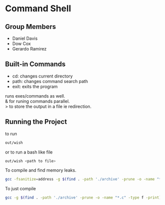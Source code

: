 # Command Shell 

## Group Members
 - Daniel Davis
 - Dow Cox
 - Gerardo Ramirez

## Built-in Commands
 - cd: changes current directory
 - path: changes command search path
 - exit: exits the program

runs exes/commands as well.  
& for runing commands parallel.  
\> to store the output in a file ie redirection.  
## Running the Project
to run  
```bash
out/wish
```
or to run a bash like file
```bash
out/wish <path to file>
```
To compile and find memory leaks.  
```bash
gcc -fsanitize=address -g $(find . -path './archive' -prune -o -name "*.c" -type f -print) -o out/wish
```
To just compile  
```bash
gcc -g $(find . -path './archive' -prune -o -name "*.c" -type f -print) -o out/wish
```
